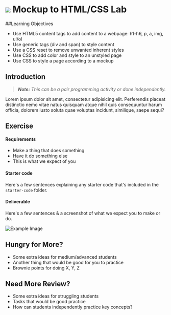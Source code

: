 # ![](https://ga-dash.s3.amazonaws.com/production/assets/logo-9f88ae6c9c3871690e33280fcf557f33.png) Mockup to HTML/CSS Lab

##Learning Objectives

- Use HTML5 content tags to add content to a webpage: h1-h6, p, a, img, ul/ol
- Use generic tags (div and span) to style content
- Use a CSS reset to remove unwanted inherent styles
- Use CSS to add color and style to an unstyled page
- Use CSS to style a page according to a mockup


## Introduction

> ***Note:*** _This can be a pair programming activity or done independently._

Lorem ipsum dolor sit amet, consectetur adipisicing elit. Perferendis placeat distinctio nemo vitae natus quisquam atque nihil quis consequuntur harum officia, dolorem iusto soluta quae voluptas incidunt, similique, saepe sequi?

## Exercise

#### Requirements

- Make a thing that does something
- Have it do something else
- This is what we expect of you

#### Starter code

Here's a few sentences explaining any starter code that's included in the `starter-code` folder.

#### Deliverable

Here's a few sentences & a screenshot of what we expect you to make or do.

![Example Image](https://cloud.githubusercontent.com/assets/25366/8370438/dd651c2c-1b7c-11e5-8638-c99e2f6c7c61.png)

## Hungry for More?
- Some extra ideas for medium/advanced students
- Another thing that would be good for you to practice
- Brownie points for doing X, Y, Z

## Need More Review?
- Some extra ideas for struggling students
- Tasks that would be good practice
- How can students independently practice key concepts?
